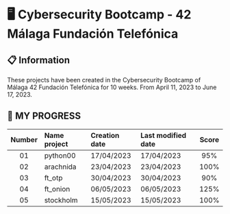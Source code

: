 # 🖥️ Cybersecurity Bootcamp - 42 Málaga Fundación Telefónica

## 📋 Information
These projects have been created in the Cybersecurity Bootcamp of Málaga 42 Fundación Telefónica for 10 weeks. From April 11, 2023 to June 17, 2023.

## 💯 MY PROGRESS 

| Number    | Name project      | Creation date | Last modified date | Score |
|:---------:|:------------------|:--------------|:-------------------|:-----:|
| 01        | python00 | 17/04/2023 | 17/04/2023 | 95% |
| 02        | arachnida | 23/04/2023 | 23/04/2023 | 100% |
| 03        | ft_otp | 30/04/2023 | 30/04/2023 | 90% |
| 04        | ft_onion | 06/05/2023 | 06/05/2023 | 125% |
| 05        | stockholm | 15/05/2023 | 15/05/2023 | 100% |
